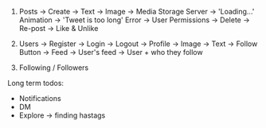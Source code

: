 1. Posts
    -> Create
        -> Text
        -> Image -> Media Storage Server
        -> 'Loading...' Animation
        -> 'Tweet is too long' Error
    -> User Permissions
        -> Delete
        -> Re-post
        -> Like & Unlike

2. Users
    -> Register
    -> Login
    -> Logout
    -> Profile
        -> Image
        -> Text
        -> Follow Button
    -> Feed
        -> User's feed
        -> User + who they follow

3. Following / Followers


Long term todos:

- Notifications
- DM
- Explore -> finding hastags